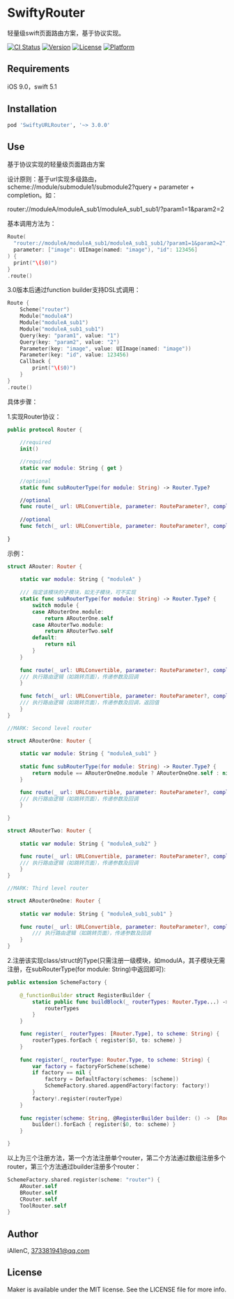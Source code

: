 # SwiftyRouter
轻量级swift页面路由方案，基于协议实现。

[![CI Status](https://img.shields.io/travis/iAllenC/SwiftyURLRouter.svg?style=flat)](https://travis-ci.org/iAllenC/SwiftyURLRouter)
[![Version](https://img.shields.io/cocoapods/v/SwiftyURLRouter.svg?style=flat)](https://cocoapods.org/pods/SwiftyURLRouter)
[![License](https://img.shields.io/cocoapods/l/SwiftyURLRouter.svg?style=flat)](https://cocoapods.org/pods/SwiftyURLRouter)
[![Platform](https://img.shields.io/cocoapods/p/SwiftyURLRouter.svg?style=flat)](https://cocoapods.org/pods/SwiftyURLRouter)

## Requirements

iOS 9.0，swift 5.1

## Installation

```ruby
pod 'SwiftyURLRouter', '~> 3.0.0'
```

## Use

基于协议实现的轻量级页面路由方案

设计原则：基于url实现多级路由，scheme://module/submodule1/submodule2?query + parameter + completion。如：

router://moduleA/moduleA_sub1/moduleA_sub1_sub1/?param1=1&param2=2

基本调用方法为：

```swift
Route(
  "router://moduleA/moduleA_sub1/moduleA_sub1_sub1/?param1=1&param2=2", 
  parameter: ["image": UIImage(named: "image"), "id": 123456]
) {
  print("\($0)")
}
.route()
```

3.0版本后通过function builder支持DSL式调用：

```swift
Route {
    Scheme("router")
    Module("moduleA")
    Module("moduleA_sub1")
    Module("moduleA_sub1_sub1")
    Query(key: "param1", value: "1")
    Query(key: "param2", value: "2")
    Parameter(key: "image", value: UIImage(named: "image"))
    Parameter(key: "id", value: 123456)
    Callback {
      	print("\($0)")
    }
}
.route()
```

具体步骤：

1.实现Router协议：

```swift
public protocol Router {
    
    //required
    init()

    //required
    static var module: String { get }
            
    //optional
    static func subRouterType(for module: String) -> Router.Type?

    //optional
    func route(_ url: URLConvertible, parameter: RouteParameter?, completion: RouteCompletion?)
    
    //optional
    func fetch(_ url: URLConvertible, parameter: RouteParameter?, completion: RouteCompletion?) -> Any?
    
}
```

示例：

```swift
struct ARouter: Router {
    
    static var module: String { "moduleA" }
    
    /// 指定该模块的子模块，如无子模块，可不实现
    static func subRouterType(for module: String) -> Router.Type? {
        switch module {
        case ARouterOne.module:
            return ARouterOne.self
        case ARouterTwo.module:
            return ARouterTwo.self
        default:
            return nil
        }
    }
    
    func route(_ url: URLConvertible, parameter: RouteParameter?, completion: RouteCompletion?) {
	/// 执行路由逻辑（如跳转页面），传递参数及回调
    }
    
    func fetch(_ url: URLConvertible, parameter: RouteParameter?, completion: RouteCompletion?) -> Any? {
	/// 执行路由逻辑（如跳转页面），传递参数及回调，返回值
    }
}

//MARK: Second level router

struct ARouterOne: Router {
    
    static var module: String { "moduleA_sub1" }
    
    static func subRouterType(for module: String) -> Router.Type? {
        return module == ARouterOneOne.module ? ARouterOneOne.self : nil
    }

    func route(_ url: URLConvertible, parameter: RouteParameter?, completion: RouteCompletion?) {
	/// 执行路由逻辑（如跳转页面），传递参数及回调
    }
    
}

struct ARouterTwo: Router {
    
    static var module: String { "moduleA_sub2" }

    func route(_ url: URLConvertible, parameter: RouteParameter?, completion: RouteCompletion?) {
	/// 执行路由逻辑（如跳转页面），传递参数及回调
    }
}

//MARK: Third level router

struct ARouterOneOne: Router {
        
    static var module: String { "moduleA_sub1_sub1" }
    
    func route(_ url: URLConvertible, parameter: RouteParameter?, completion: RouteCompletion?) {
        /// 执行路由逻辑（如跳转页面），传递参数及回调
    }
}
```

2.注册该实现class/struct的Type(只需注册一级模块，如modulA，其子模块无需注册，在subRouterType(for module: String)中返回即可):

```swift
public extension SchemeFactory {
    
    @_functionBuilder struct RegisterBuilder {
        static public func buildBlock(_ routerTypes: Router.Type...) -> [Router.Type] {
            routerTypes
        }
    }

    func register(_ routerTypes: [Router.Type], to scheme: String) {
        routerTypes.forEach { register($0, to: scheme) }
    }
    
    func register(_ routerType: Router.Type, to scheme: String) {
        var factory = factoryForScheme(scheme)
        if factory == nil {
            factory = DefaultFactory(schemes: [scheme])
            SchemeFactory.shared.appendFactory(factory: factory!)
        }
        factory!.register(routerType)
    }
    
    func register(scheme: String, @RegisterBuilder builder: () ->  [Router.Type]) {
        builder().forEach { register($0, to: scheme) }
    }

}
```

以上为三个注册方法，第一个方法注册单个router，第二个方法通过数组注册多个router，第三个方法通过builder注册多个router：

```swift
SchemeFactory.shared.register(scheme: "router") {
    ARouter.self
    BRouter.self
    CRouter.self
    ToolRouter.self
}
```



## Author

iAllenC, 373381941@qq.com

## License

Maker is available under the MIT license. See the LICENSE file for more info.
